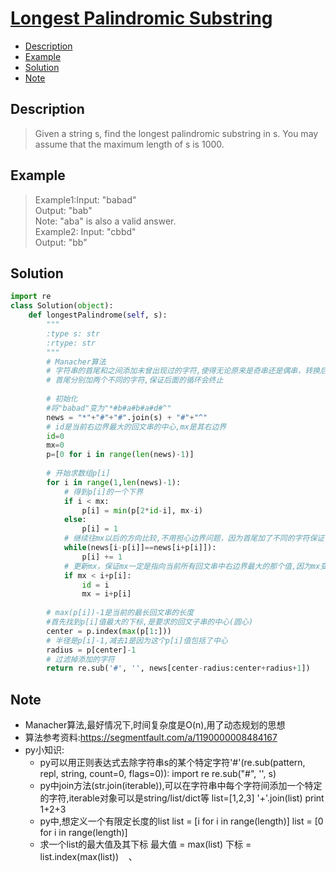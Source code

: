 # [Longest Palindromic Substring](https://leetcode.com/problems/longest-palindromic-substring/description/)

<!-- GFM-TOC -->
* <a href="#Description">Description</a>
* <a href="#Example">Example</a>
* <a href="#Solution">Solution</a>
* <a href="#Note">Note</a>
<!-- GFM-TOC -->

## <a name="Description">Description</a>
>Given a string s, find the longest palindromic substring in s. You may assume that the maximum length of s is 1000.</br>

## <a name="Example">Example</a>
>Example1:Input: "babad"</br>
Output: "bab"</br>
Note: "aba" is also a valid answer.</br>
Example2:
Input: "cbbd"</br>
Output: "bb"</br>

## <a name="Solution">Solution</a>
```python
import re
class Solution(object):
    def longestPalindrome(self, s):
        """
        :type s: str
        :rtype: str
        """
        # Manacher算法
        # 字符串的首尾和之间添加未曾出现过的字符,使得无论原来是奇串还是偶串，转换后都是奇串
        # 首尾分别加两个不同的字符,保证后面的循环会终止
        
        # 初始化
        #将"babad"变为"*#b#a#b#a#d#^"
        news = "*"+"#"+"#".join(s) + "#"+"^"
        # id是当前右边界最大的回文串的中心,mx是其右边界
        id=0
        mx=0
        p=[0 for i in range(len(news)-1)]
        
        # 开始求数组p[i]
        for i in range(1,len(news)-1):
            # 得到p[i]的一个下界
            if i < mx:
                p[i] = min(p[2*id-i], mx-i)
            else:
                p[i] = 1
            # 继续往mx以后的方向比较,不用担心边界问题，因为首尾加了不同的字符保证一定能够结束
            while(news[i-p[i]]==news[i+p[i]]):
                p[i] += 1 
            # 更新mx，保证mx一定是指向当前所有回文串中右边界最大的那个值,因为mx变了，id也要变
            if mx < i+p[i]:
                id = i
                mx = i+p[i]
        
        # max(p[i])-1是当前的最长回文串的长度
        #首先找到p[i]值最大的下标,是要求的回文子串的中心(圆心)
        center = p.index(max(p[1:]))
        # 半径是p[i]-1,减去1是因为这个p[i]值包括了中心
        radius = p[center]-1
        # 过滤掉添加的字符
        return re.sub('#', '', news[center-radius:center+radius+1])
 ```
## <a name="Note">Note</a>
* Manacher算法,最好情况下,时间复杂度是O(n),用了动态规划的思想
* 算法参考资料:https://segmentfault.com/a/1190000008484167
* py小知识:
  * py可以用正则表达式去除字符串s的某个特定字符'#'(re.sub(pattern, repl, string, count=0, flags=0)):
    import re
    re.sub("#", '', s)
  * py中join方法(str.join(iterable)),可以在字符串中每个字符间添加一个特定的字符,iterable对象可以是string/list/dict等
    list=[1,2,3]
    '+'.join(list)
    print 1+2+3
  * py中,想定义一个有限定长度的list
    list = [i for i in range(length)]
    list = [0 for i in range(length)]
  * 求一个list的最大值及其下标
    最大值 = max(list)
    下标  = list.index(max(list))
    、
    
    






